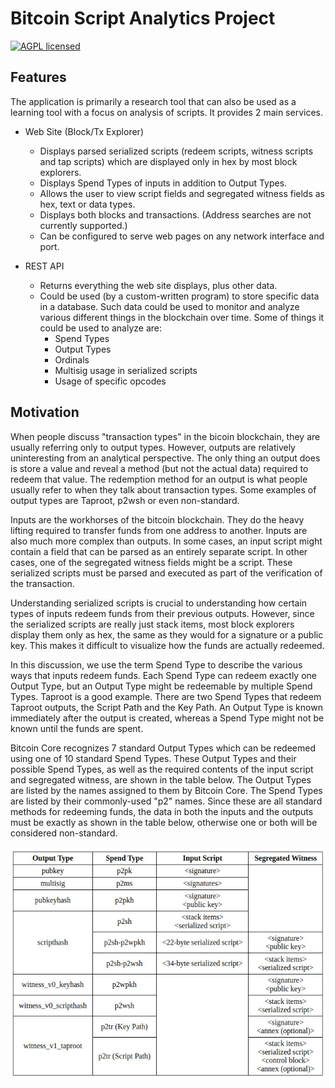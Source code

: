 # Bitcoin Script Analytics Project

[![AGPL licensed](https://img.shields.io/badge/license-AGPL-blue.svg)](https://github.com/btc-script-explorer/explorer/blob/master/LICENSE)

## Features

The application is primarily a research tool that can also be used as a learning tool with a focus on analysis of scripts. It provides 2 main services.

- Web Site (Block/Tx Explorer)
  - Displays parsed serialized scripts (redeem scripts, witness scripts and tap scripts) which are displayed only in hex by most block explorers.
  - Displays Spend Types of inputs in addition to Output Types.
  - Allows the user to view script fields and segregated witness fields as hex, text or data types.
  - Displays both blocks and transactions. (Address searches are not currently supported.)
  - Can be configured to serve web pages on any network interface and port.

- REST API
  - Returns everything the web site displays, plus other data.
  - Could be used (by a custom-written program) to store specific data in a database. Such data could be used to monitor and analyze various different things in the blockchain over time. Some of things it could be used to analyze are:
    - Spend Types
    - Output Types
    - Ordinals
    - Multisig usage in serialized scripts
    - Usage of specific opcodes

## Motivation

When people discuss "transaction types" in the bicoin blockchain, they are usually referring only to output types.
However, outputs are relatively uninteresting from an analytical perspective. The only thing an output does is store a value and reveal a method (but not the actual data) required to redeem that value.
The redemption method for an output is what people usually refer to when they talk about transaction types. Some examples of output types are Taproot, p2wsh or even non-standard.

Inputs are the workhorses of the bitcoin blockchain. They do the heavy lifting required to transfer funds from one address to another. Inputs are also much more complex than outputs.
In some cases, an input script might contain a field that can be parsed as an entirely separate script.
In other cases, one of the segregated witness fields might be a script.
These serialized scripts must be parsed and executed as part of the verification of the transaction.

Understanding serialized scripts is crucial to understanding how certain types of inputs redeem funds from their previous outputs. However, since the serialized scripts are really just stack items,
most block explorers display them only as hex, the same as they would for a signature or a public key. This makes it difficult to visualize how the funds are actually redeemed.

In this discussion, we use the term Spend Type to describe the various ways that inputs redeem funds. Each Spend Type can redeem exactly one Output Type, but an Output Type might be redeemable by multiple
Spend Types. Taproot is a good example. There are two Spend Types that redeem Taproot outputs, the Script Path and the Key Path.
An Output Type is known immediately after the output is created, whereas a Spend Type might not be known until the funds are spent.

Bitcoin Core recognizes 7 standard Output Types which can be redeemed using one of 10 standard Spend Types. These Output Types and their possible Spend Types, as well as the required contents of
the input script and segregated witness, are shown in the table below. The Output Types are listed by the names assigned to them by Bitcoin Core. The Spend Types are listed by their commonly-used "p2" names.
Since these are all standard methods for redeeming funds, the data in both the inputs and the outputs must be exactly as shown in the table below, otherwise one or both will be considered non-standard.

![Spend Types](/assets/images/spend-type-table.jpg)
